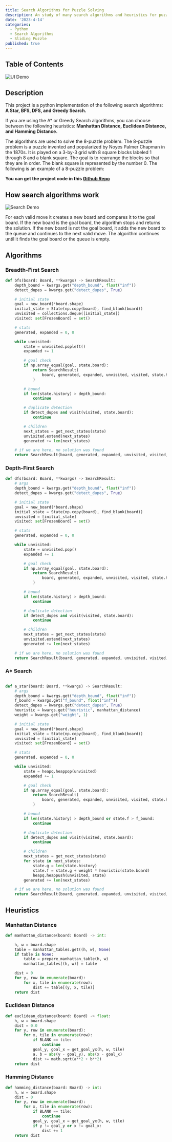 ```yaml
---
title: Search Algorithms for Puzzle Solving
description: An study of many search algorithms and heuristics for puzzle solving.
date: '2023-4-14'
categories:
  - Python
  - Search Algorithms
  - Sliding Puzzle
published: true
---
```

## Table of Contents


![UI Demo](https://github.com/andre-brandao/puzzle_solving_algorithms/raw/master/rdme_images/solver_print.png)

## Description

This project is a python implementation of the following search algorithms: **A Star, BFS, DFS, and Greedy Search.**

If you are using the A* or Greedy Search algorithms, you can choose between the following heuristics: **Manhattan Distance, Euclidean Distance, and Hamming Distance.**

The algorithms are used to solve the 8-puzzle problem. The 8-puzzle problem is a puzzle invented and popularized by Noyes Palmer Chapman in the 1870s. It is played on a 3-by-3 grid with 8 square blocks labeled 1 through 8 and a blank square. The goal is to rearrange the blocks so that they are in order. The blank square is represented by the number 0. The following is an example of a 8-puzzle problem:

**You can get the project code in this [Github Repo](https://github.com/andre-brandao/puzzle_solving_algorithms)**

## How search algorithms work

![Search Demo](https://github.com/andre-brandao/puzzle_solving_algorithms/raw/master/rdme_images/puzzle_search.jpg)

For each valid move it creates a new board and compares it to the goal board. If the new board is the goal board, the algorithm stops and returns the solution. If the new board is not the goal board, it adds the new board to the queue and continues to the next valid move. The algorithm continues until it finds the goal board or the queue is empty.

## Algorithms

### Breadth-First Search

```python
def bfs(board: Board, **kwargs) -> SearchResult:
    depth_bound = kwargs.get("depth_bound", float("inf"))
    detect_dupes = kwargs.get("detect_dupes", True)

    # initial state
    goal = new_board(*board.shape)
    initial_state = State(np.copy(board), find_blank(board))
    unvisited = collections.deque([initial_state])
    visited: set[FrozenBoard] = set()

    # stats
    generated, expanded = 0, 0

    while unvisited:
        state = unvisited.popleft()
        expanded += 1

        # goal check
        if np.array_equal(goal, state.board):
            return SearchResult(
                board, generated, expanded, unvisited, visited, state.history
            )

        # bound
        if len(state.history) > depth_bound:
            continue

        # duplicate detection
        if detect_dupes and visit(visited, state.board):
            continue

        # children
        next_states = get_next_states(state)
        unvisited.extend(next_states)
        generated += len(next_states)

    # if we are here, no solution was found
    return SearchResult(board, generated, expanded, unvisited, visited, None)
```

### Depth-First Search

```python
def dfs(board: Board, **kwargs) -> SearchResult:
    # args
    depth_bound = kwargs.get("depth_bound", float("inf"))
    detect_dupes = kwargs.get("detect_dupes", True)

    # initial state
    goal = new_board(*board.shape)
    initial_state = State(np.copy(board), find_blank(board))
    unvisited = [initial_state]
    visited: set[FrozenBoard] = set()

    # stats
    generated, expanded = 0, 0

    while unvisited:
        state = unvisited.pop()
        expanded += 1

        # goal check
        if np.array_equal(goal, state.board):
            return SearchResult(
                board, generated, expanded, unvisited, visited, state.history
            )

        # bound
        if len(state.history) > depth_bound:
            continue

        # duplicate detection
        if detect_dupes and visit(visited, state.board):
            continue

        # children
        next_states = get_next_states(state)
        unvisited.extend(next_states)
        generated += len(next_states)

    # if we are here, no solution was found
    return SearchResult(board, generated, expanded, unvisited, visited, None)
```

### A* Search

```python

def a_star(board: Board, **kwargs) -> SearchResult:
    # args
    depth_bound = kwargs.get("depth_bound", float("inf"))
    f_bound = kwargs.get("f_bound", float("inf"))
    detect_dupes = kwargs.get("detect_dupes", True)
    heuristic = kwargs.get("heuristic", manhattan_distance)
    weight = kwargs.get("weight", 1)

    # initial state
    goal = new_board(*board.shape)
    initial_state = State(np.copy(board), find_blank(board))
    unvisited = [initial_state]
    visited: set[FrozenBoard] = set()

    # stats
    generated, expanded = 0, 0

    while unvisited:
        state = heapq.heappop(unvisited)
        expanded += 1

        # goal check
        if np.array_equal(goal, state.board):
            return SearchResult(
                board, generated, expanded, unvisited, visited, state.history
            )

        # bound
        if len(state.history) > depth_bound or state.f > f_bound:
            continue

        # duplicate detection
        if detect_dupes and visit(visited, state.board):
            continue

        # children
        next_states = get_next_states(state)
        for state in next_states:
            state.g = len(state.history)
            state.f = state.g + weight * heuristic(state.board)
            heapq.heappush(unvisited, state)
        generated += len(next_states)

    # if we are here, no solution was found
    return SearchResult(board, generated, expanded, unvisited, visited, None)
```

## Heuristics

### Manhattan Distance

```python
def manhattan_distance(board: Board) -> int:

    h, w = board.shape
    table = manhattan_tables.get((h, w), None)
    if table is None:
        table = prepare_manhattan_table(h, w)
        manhattan_tables[(h, w)] = table

    dist = 0
    for y, row in enumerate(board):
        for x, tile in enumerate(row):
            dist += table[(y, x, tile)]
    return dist
```

### Euclidean Distance

```python
def euclidean_distance(board: Board) -> float:
    h, w = board.shape
    dist = 0.0
    for y, row in enumerate(board):
        for x, tile in enumerate(row):
            if BLANK == tile:
                continue
            goal_y, goal_x = get_goal_yx(h, w, tile)
            a, b = abs(y - goal_y), abs(x - goal_x)
            dist += math.sqrt(a**2 + b**2)
    return dist
```

### Hamming Distance

```python
def hamming_distance(board: Board) -> int:
    h, w = board.shape
    dist = 0
    for y, row in enumerate(board):
        for x, tile in enumerate(row):
            if BLANK == tile:
                continue
            goal_y, goal_x = get_goal_yx(h, w, tile)
            if y != goal_y or x != goal_x:
                dist += 1
    return dist
```